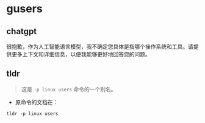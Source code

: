 # gusers 
## chatgpt 
很抱歉，作为人工智能语言模型，我不确定您具体是指哪个操作系统和工具。请提供更多上下文和详细信息，以便我能够更好地回答您的问题。 

## tldr 
 
> 这是 `-p linux users` 命令的一个别名。

- 原命令的文档在：

`tldr -p linux users`
